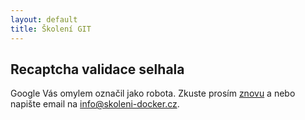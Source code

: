```yaml
---
layout: default
title: Školení GIT
---
```


## Recaptcha validace selhala

Google Vás omylem označil jako robota. Zkuste prosím [znovu](javascript:history.back()) a nebo napište email na <info@skoleni-docker.cz>.


